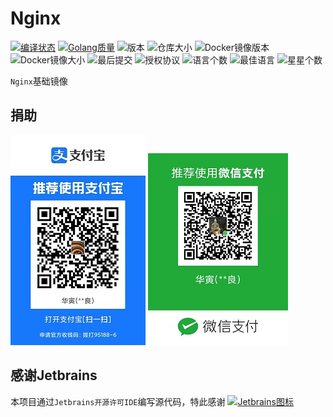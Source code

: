 # Nginx

[![编译状态](https://github.ruijc.com:20443/api/badges/dockerat/nginx/status.svg)](https://github.ruijc.com:20443/dockerat/nginx)
[![Golang质量](https://goreportcard.com/badge/github.com/dockerat/nginx)](https://goreportcard.com/report/github.com/dockerat/nginx)
![版本](https://img.shields.io/github/go-mod/go-version/dockerat/nginx)
![仓库大小](https://img.shields.io/github/repo-size/dockerat/nginx)
![Docker镜像版本](https://img.shields.io/docker/v/storezhang/ddns)
![Docker镜像大小](https://img.shields.io/docker/image-size/storezhang/ddns)
![最后提交](https://img.shields.io/github/last-commit/dockerat/nginx)
![授权协议](https://img.shields.io/github/license/dockerat/nginx)
![语言个数](https://img.shields.io/github/languages/count/dockerat/nginx)
![最佳语言](https://img.shields.io/github/languages/top/dockerat/nginx)
![星星个数](https://img.shields.io/github/stars/dockerat/nginx?style=social)

`Nginx`基础镜像

## 捐助

![支持宝](https://github.com/storezhang/donate/raw/master/alipay-small.jpg)
![微信](https://github.com/storezhang/donate/raw/master/weipay-small.jpg)

## 感谢Jetbrains

本项目通过`Jetbrains开源许可IDE`编写源代码，特此感谢
[![Jetbrains图标](https://resources.jetbrains.com/storage/products/company/brand/logos/jb_beam.png)](https://www.jetbrains.com/?from=dockerat/nginx)
